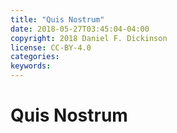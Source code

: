 ```yaml
---
title: "Quis Nostrum"
date: 2018-05-27T03:45:04-04:00
copyright: 2018 Daniel F. Dickinson
license: CC-BY-4.0
categories:
keywords:
---
```


# Quis Nostrum
